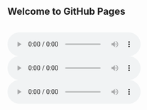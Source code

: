 ## Welcome to GitHub Pages


<br><audio controls="" ><source src="wav/CSDEng_046_a_004.wav" type="audio/wav"></audio> <audio controls="" ><source src="wav/CSDEng_046_a_004.wav" type="audio/wav"></audio> <audio controls="" ><source src="wav/CSDEng_046_a_004.wav" type="audio/wav"></audio></br>


